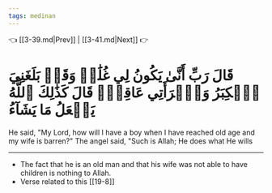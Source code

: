 ```yaml
---
tags: medinan
---
```


👈 [[3-39.md|Prev]] | [[3-41.md|Next]] 👉

# قَالَ رَبِّ أَنَّىٰ يَكُونُ لِي غُلَٰمٞ وَقَدۡ بَلَغَنِيَ ٱلۡكِبَرُ وَٱمۡرَأَتِي عَاقِرٞۖ قَالَ كَذَٰلِكَ ٱللَّهُ يَفۡعَلُ مَا يَشَآءُ

He said, "My Lord, how will I have a boy when I have reached old age and my wife is barren?" The angel said, "Such is Allah; He does what He wills

---
- The fact that he is an old man and that his wife was not able to have children is nothing to Allah.
- Verse related to this [[19-8]]